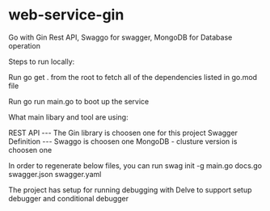 # web-service-gin
Go with Gin Rest API, Swaggo for swagger,  MongoDB for Database operation


Steps to run locally:

  Run go get . from the root to fetch all of the dependencies listed in go.mod file

  Run go run main.go to boot up the service

What main libary and tool are using:

  REST API --- The Gin library is choosen one for this project
  Swagger Definition --- Swaggo is choosen one
  MongoDB - clusture version is choosen one

In order to regenerate below files,  you can run swag init -g main.go
   docs.go
   swagger.json
   swagger.yaml
   
The project has setup for running debugging with Delve to support setup debugger and conditional debugger   
